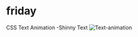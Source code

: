 # friday
CSS Text Animation -Shinny Text 
![Text-animation](https://user-images.githubusercontent.com/87405298/157918776-6487eb6f-61f7-4a01-9151-f283875b31b4.gif)
